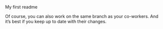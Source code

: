 My first readme

Of course, you can also work on the same branch as your co-workers. 
And it’s best if you keep up to date with their changes.
